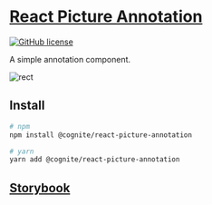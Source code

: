 # [React Picture Annotation](https://cognitedata.github.io/react-picture-annotation/?path=/story/*)

[![GitHub license](https://img.shields.io/badge/license-MIT-blue.svg)](https://github.com/kunduin/react-picture-annotation/blob/master/LICENSE)

A simple annotation component.

![rect](./doc/rect.gif)

## Install

```Bash
# npm
npm install @cognite/react-picture-annotation

# yarn
yarn add @cognite/react-picture-annotation
```

## [Storybook](https://cognitedata.github.io/react-picture-annotation/?path=/story/*)
